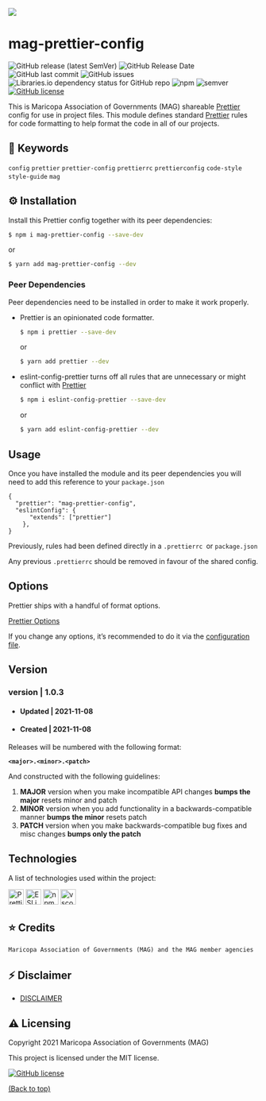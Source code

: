 ![](http://geo.azmag.gov/maps/readonaz/app/resources/img/maglogo_black.png)

# mag-prettier-config

![GitHub release (latest SemVer)](https://img.shields.io/github/v/release/AZMAG/mag-prettier-config?&logo=github&style=flat-square)
![GitHub Release Date](https://img.shields.io/github/release-date/AZMAG/mag-prettier-config?&logo=github&style=flat-square)
![GitHub last commit](https://img.shields.io/github/last-commit/AZMAG/mag-prettier-config?&logo=github&style=flat-square)
![GitHub issues](https://img.shields.io/github/issues-raw/AZMAG/mag-prettier-config?&logo=github&style=flat-square)
![Libraries.io dependency status for GitHub repo](https://img.shields.io/librariesio/github/AZMAG/mag-prettier-config?style=flat-square)
![npm](https://img.shields.io/npm/v/mag-prettier-config?color=crimson&logo=npm&style=flat-square)
![semver](https://img.shields.io/badge/semver-2.0.0-blue?style=flat-square)
[![GitHub license](https://img.shields.io/github/license/AZMAG/mag-prettier-config?style=flat-square)](https://github.com/AZMAG/mag-prettier-config/blob/main/LICENSE)

This is Maricopa Association of Governments (MAG) shareable [Prettier](https://prettier.io) config for use in project files.  This module defines standard [Prettier](https://prettier.io) rules for code formatting to help format the code in all of our projects.

## :key: Keywords
`config` `prettier` `prettier-config` `prettierrc` `prettierconfig` `code-style` `style-guide` `mag`

## :gear: Installation

Install this Prettier config together with its peer dependencies:

```bash
$ npm i mag-prettier-config --save-dev
```
or
```bash
$ yarn add mag-prettier-config --dev
```

### Peer Dependencies
Peer dependencies need to be installed in order to make it work properly.

* Prettier is an opinionated code formatter.

  ```bash
  $ npm i prettier --save-dev
  ```
  or 
  ```bash
  $ yarn add prettier --dev
  ```

* eslint-config-prettier turns off all rules that are unnecessary or might conflict with [Prettier](https://prettier.io)

  ```bash
  $ npm i eslint-config-prettier --save-dev
  ```
  or 
  ```bash
  $ yarn add eslint-config-prettier --dev
  ```

## Usage

Once you have installed the module and its peer dependencies you will need to add this reference to your `package.json`

```
{
  "prettier": "mag-prettier-config",
  "eslintConfig": {
      "extends": ["prettier"]
    },
}
```
Previously, rules had been defined directly in a `.prettierrc `or `package.json`

Any previous `.prettierrc` should be removed in favour of the shared config.

## Options

Prettier ships with a handful of format options.

[Prettier Options](https://prettier.io/docs/en/options.html)

If you change any options, it’s recommended to do it via the [configuration file](https://github.com/AZMAG/mag-prettier-config/blob/main/index.json).

## Version

### version | 1.0.3

- #### Updated | 2021-11-08
- #### Created | 2021-11-08

Releases will be numbered with the following format:

**`<major>.<minor>.<patch>`**

And constructed with the following guidelines:

1. **MAJOR** version when you make incompatible API changes **bumps the major** resets minor and patch
2. **MINOR** version when you add functionality in a backwards-compatible manner **bumps the minor** resets patch
3. **PATCH** version when you make backwards-compatible bug fixes and misc changes **bumps only the patch**

## Technologies

A list of technologies used within the project:

<a href="https://prettier.io/" title="Prettier"><img src="https://github.com/get-icon/geticon/raw/master/icons/prettier.svg" alt="Prettier" width="31px" height="31px"></a>
<a href="https://eslint.org/" title="ESLint"><img src="https://github.com/get-icon/geticon/raw/master/icons/eslint.svg" alt="ESLint" width="31px" height="31px"></a>
<a href="https://www.npmjs.com/" title="npm"><img src="https://github.com/get-icon/geticon/raw/master/icons/npm.svg" alt="npm" width="31px" height="31px"></a>
<a href="https://code.visualstudio.com/" title="vscode"><img src="https://github.com/get-icon/geticon/raw/master/icons/visual-studio-code.svg" alt="vscode" width="31px" height="31px"></a>

## :star: Credits

`Maricopa Association of Governments (MAG) and the MAG member agencies`

## :zap: Disclaimer

- [DISCLAIMER](DISCLAIMER.md)

## :warning: Licensing

Copyright 2021 Maricopa Association of Governments (MAG)

This project is licensed under the MIT license.

[![GitHub license](https://img.shields.io/github/license/AZMAG/mag-prettier-config?style=flat-square)](https://github.com/AZMAG/mag-prettier-config/blob/main/LICENSE)

[(Back to top)](#mag-prettier-config)
